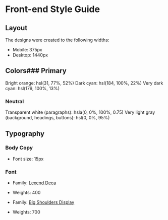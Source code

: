 # Front-end Style Guide

## Layout

The designs were created to the following widths:

- Mobile: 375px
- Desktop: 1440px

## Colors### Primary

Bright orange: hsl(31, 77%, 52%)
Dark cyan: hsl(184, 100%, 22%)
Very dark cyan: hsl(179, 100%, 13%)



### Neutral

Transparent white (paragraphs): hsla(0, 0%, 100%, 0.75)
Very light gray (background, headings, buttons): hsl(0, 0%, 95%)

## Typography

### Body Copy

- Font size: 15px

### Font

- Family: [Lexend Deca](https://fonts.google.com/specimen/Lexend+Deca)
- Weights: 400

- Family: [Big Shoulders Display](https://fonts.google.com/specimen/Big+Shoulders+Display)
- Weights: 700
